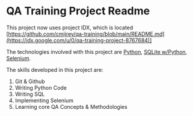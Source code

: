 # QA Training Project Readme
This project now uses project IDX, which is located [https://github.com/cmijrey/qa-training/blob/main/README.md](https://idx.google.com/u/0/qa-training-project-8767684)]

The technologies involved with this project are [Python](https://www.python.org/), [SQLite w/Python](https://www.geeksforgeeks.org/python-sqlite/?ref=gcse_outind), [Selenium](https://www.selenium.dev/).

The skills developed in this project are:
1. Git & Github
2. Writing Python Code
3. Writing SQL
4. Implementing Selenium
5. Learning core QA Concepts & Methodologies
